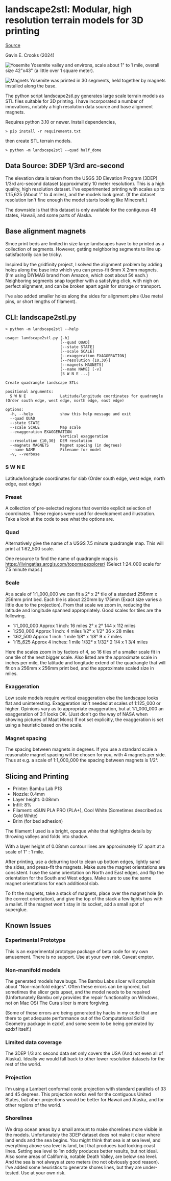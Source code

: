 # landscape2stl: Modular, high resolution terrain models for 3D printing


[Source](https://github.com/gecrooks/landscape2stl)


Gavin E. Crooks (2024)


![Yosemite](images/yosemite.jpeg)
Yosemite valley and environs, scale about 1" to 1 mile, overall size 42"x43" (a little over 1 square meter). 

![Magnets](images/landscape_magnets.jpeg)
Yosemite was printed in 30 segments, held together by magnets installed along the base.



The python script landscape2stl.py generates large scale terrain models as STL files suitable for 3D printing. I have
incorporated a number of innovations, notably a high resolution data source and base alignment magnets.

Requires python 3.10 or newer. Install dependencies,

    > pip install -r requirements.txt

then create STL terrain models.

    > python -m landscape2stl --quad half_dome


## Data Source: 3DEP 1/3rd arc-second

The elevation data is taken from the USGS 3D Elevation Program (3DEP) 1/3rd arc-second dataset (approximately 10 meter resolution). This
is a high quality, high resolution dataset. I've experimented printing with scales up to 1:15,625 (About 1" to 4 miles), and the models 
look great. (If the dataset resolution isn't fine enough the model starts looking like Minecraft.)

The downside is that this dataset is only available for the contiguous 48 states, Hawaii, and some parts of Alaska.


## Base alignment magnets

Since print beds are limited in size large landscapes have to be printed as a collection of segments. However, getting neighboring segments to line up satisfactorily can be tricky.

Inspired by the gridfinity project, I solved the alignment problem by adding holes along the base into which you can press-fit 6mm X 2mm
magnets. (I'm using DIYMAG brand from Amazon, which cost about 5¢ each.) Neighboring segments snap together with a satisfying click, with nigh on perfect alignment, and can be broken apart again for storage or transport. 

I've also added smaller holes along the sides for alignment pins (Use metal pins, or short lengths of filament).


## CLI: landscape2stl.py

```
> python -m landscape2stl --help

usage: landscape2stl.py [-h] 
                        [--quad QUAD]
                        [--state STATE]
                        [--scale SCALE]
                        [--exaggeration EXAGGERATION]
                        [--resolution {10,30}]
                        [--magnets MAGNETS]
                        [--name NAME] [-v]
                        [S W N E ...]

Create quadrangle landscape STLs

positional arguments:
  S W N E               Latitude/longitude coordinates for quadrangle (Order south edge, west edge, north edge, east edge)

options:
  -h, --help            show this help message and exit
  --quad QUAD
  --state STATE
  --scale SCALE         Map scale
  --exaggeration EXAGGERATION
                        Vertical exaggeration
  --resolution {10,30}  DEM resolution
  --magnets MAGNETS     Magnet spacing (in degrees)
  --name NAME           Filename for model
  -v, --verbose
```

###  S W N E

Latitude/longitude coordinates for slab (Order south edge, west edge, north edge, east edge)


### Preset
A collection of pre-selected regions that override explicit selection of coordinates.  These regions
were used for development and illustration. Take a look at the code to see what the options are. 

### Quad
Alternatively give the name of a USGS 7.5 minute quadrangle map. This will print at 1:62_500 scale.

One resource to find the name of quadrangle maps is https://livingatlas.arcgis.com/topomapexplorer/
(Select 1:24_000 scale for 7.5 minute maps.)

### Scale
At a scale of 1:1_000_000 we can fit a 2° x 2° tile of a standard 256mm x 256mm print bed. Each tile is about 220mm by 175mm  (Exact size varies a little due to the projection). From that scale we zoom in, reducing the latitude and longitude spanned appropriately. Good scales for tiles are the following.

* 1:1_000_000       Approx 1 inch: 16 miles       2° x 2°             144 x 112 miles
* 1:250_000         Approx 1 inch: 4 miles        1/2° x 1/2°         36 x 28 miles
* 1:62_500          Approx 1 inch: 1 mile         1/8° x 1/8°         9 x 7 miles
* 1:15_625          Approx 4 inches: 1 mile       1/32° x 1/32°       2 1/4 x 1 3/4 miles

Here the scales zoom in by factors of 4, so 16 tiles of a smaller scale fit in one tile of the next bigger scale. Also listed are the approximate scale in inches per mile, the latitude and longitude extend of the quadrangle that will fit on a 256mm x 256mm print bed, and the approximate scaled size in miles.


### Exaggeration

Low scale models require vertical exaggeration else the landscape looks flat and uninteresting. Exaggeration isn't needed at scales of 1:125_000 or higher. Opinions vary as to appropriate exaggeration, but at 1:1_000_000 an exaggeration of 3:1 looks OK. (Just don't go the way of NASA when showing pictures of Maat Mons) If not set explicitly, the exaggeration is set using a heuristic based on the scale.


### Magnet spacing
The spacing between magnets in degrees. If you use a standard scale a reasonable magnet spacing will be chosen for you, with 4 magnets per side. Thus at e.g. a scale of 1:1_000_000 the spacing between magnets is 1/2°.



## Slicing and Printing

* Printer: Bambu Lab P1S
* Nozzle: 0.4mm
* Layer height: 0.08mm
* Infill: 8% 
* Filament: eSUN PLA PRO (PLA+), Cool White (Sometimes described as Cold White)
* Brim (for bed adhesion)

The filament I used is a bright, opaque white that highlights details by throwing valleys and folds into shadow.

With a layer height of 0.08mm contour lines are approximately 15' apart at a scale of 1" : 1 mile.

After printing, use a deburring tool to clean up bottom edges, lightly sand the sides, and press-fit the magnets. Make sure the magnet orientations are consistent. I use the same orientation on North and East edges, and flip the orientation for the South and West edges. Make sure to use the same magnet orientations for each additional slab. 

To fit the magnets, take a stack of magnets, place over the magnet hole (in the correct orientation), and give the top of the stack a few lights taps with a mallet. If the magnet won't stay in its socket, add a small spot of superglue.


## Known Issues

### Experimental Prototype

This is an experimental prototype package of beta code for my own amusement. There is no support. Use at your own risk. Caveat emptor.

### Non-manifold models
The  generated models have bugs. The Bambu Labs slicer will complain about "Non-manifold edges". Often these errors can be ignored, but sometimes the slicer gets upset, and the model needs to be repaired (Unfortunately Bambu only provides the repair functionality on Windows, not on Mac OS) The Cura slicer is more forgiving.

(Some of these errors are being generated by hacks in my code that are there to get adequate performance out of the Computational Solid Geometry package in ezdxf, and some seem to be being generated by ezdxf itself.)

### Limited data coverage

The 3DEP 1/3 arc second data set only covers the USA (And not even all of Alaska). Ideally we would fall back to other lower resolution datasets for the rest of the world.

### Projection

I'm using a Lambert conformal conic projection with standard parallels of 33 and 45 degrees. This projection works well for the contiguous United States, but other projections would be better for Hawaii and Alaska, and for other regions of the world.

### Shorelines

We drop ocean areas by a small amount to make shorelines more visible in the models. Unfortunately the 3DEP dataset does not make it clear where land ends and the sea begins. You might think that sea is at sea level, and everything above sea level is land, but that produces bad looking coast lines. Setting sea level to 1m  oddly produces better results, but not ideal. Also some areas of California, notable Death Valley, are below sea level. And the sea is not always at zero meters (no not obviously good reason). I've added some heuristics to generate shores lines, but they are under-tested. Use at your own risk.



